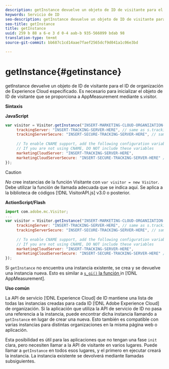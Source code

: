 ```yaml
---
description: getInstance devuelve un objeto de ID de visitante para el ID de organización de Experience Cloud especificado. Es necesario para inicializar el objeto de ID de visitante que se proporciona a AppMeasurement mediante s.visitor.
keywords: Servicio de ID
seo-description: getInstance devuelve un objeto de ID de visitante para el ID de organización de Experience Cloud especificado. Es necesario para inicializar el objeto de ID de visitante que se proporciona a AppMeasurement mediante s.visitor.
seo-title: getInstance
title: getInstance
uuid: 259 b 88 a 6-e 3 d 0-4 aab-b 935-566099 bdab 98
translation-type: tm+mt
source-git-commit: bb687c1cd14aae7faef2565dcf9d041a1c06e3bd

---
```



# getInstance{#getinstance}

getInstance devuelve un objeto de ID de visitante para el ID de organización de Experience Cloud especificado. Es necesario para inicializar el objeto de ID de visitante que se proporciona a AppMeasurement mediante s.visitor.

**Sintaxis**

**JavaScript**

```js
var visitor = Visitor.getInstance("INSERT-MARKETING-CLOUD-ORGANIZATION-ID-HERE", { 
     trackingServer: "INSERT-TRACKING-SERVER-HERE", // same as s.trackingServer 
     trackingServerSecure: "INSERT-SECURE-TRACKING-SERVER-HERE", // same as s.trackingServerSecure 
 
     // To enable CNAME support, add the following configuration variables 
     // If you are not using CNAME, DO NOT include these variables 
     marketingCloudServer: "INSERT-TRACKING-SERVER-HERE", 
     marketingCloudServerSecure: "INSERT-SECURE-TRACKING-SERVER-HERE" // same as s.trackingServerSecure 
});
```

>[!CAUTION]
>
>*No* cree instancias de la función Visitante con `var visitor = new Visitor`. Debe utilizar la función de llamada adecuada que se indica aquí. Se aplica a la biblioteca de códigos [!DNL VisitorAPI.js] v3.0 o posterior.

**ActionScript/Flash**

```js
import com.adobe.mc.Visitor; 
... 
var visitor = Visitor.getInstance("INSERT-MARKETING-CLOUD-ORGANIZATION-ID-HERE", { 
     trackingServer: "INSERT-TRACKING-SERVER-HERE", // same as s.trackingServer 
     trackingServerSecure: "INSERT-SECURE-TRACKING-SERVER-HERE", // same as s.trackingServerSecure 
 
     // To enable CNAME support, add the following configuration variables 
     // If you are not using CNAME, DO NOT include these variables 
     marketingCloudServer: "INSERT-TRACKING-SERVER-HERE", 
     marketingCloudServerSecure: "INSERT-SECURE-TRACKING-SERVER-HERE" // same as s.trackingServerSecure 
});
```

Si `getInstance` no encuentra una instancia existente, se crea y se devuelve una instancia nueva. Esto es similar a [`s_gi()` la función ](https://marketing.adobe.com/resources/help/en_US/sc/implement/?f=function_s_gi.html) in [!DNL AppMeasurement].

**Uso común**

La API de servicio [!DNL Experience Cloud] de ID mantiene una lista de todas las instancias creadas para cada ID [!DNL Adobe Experience Cloud] de organización. Si la aplicación que utiliza la API de servicio de ID no pasa una referencia a la instancia, puede encontrar dicha instancia llamando a `getInstance` en lugar de crear una nueva. Esto también es compatible con varias instancias para distintas organizaciones en la misma página web o aplicación.

Esta posibilidad es útil para las aplicaciones que no tengan una fase `init` clara, pero necesiten llamar a la API de visitante en varios lugares. Puede llamar a `getInstance` en todos esos lugares, y el primero en ejecutar creará la instancia. La instancia existente se devolverá mediante llamadas subsiguientes.
